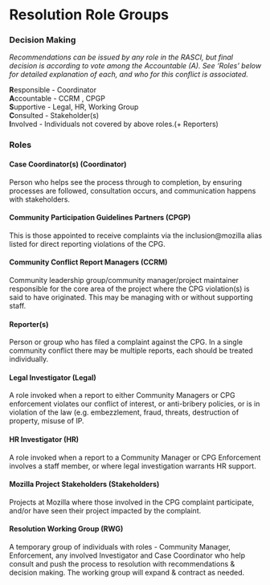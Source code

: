 
# Resolution Role Groups
### Decision Making

*Recommendations can be issued by any role in the RASCI, but final decision is according to vote among the Accountable (A).  See ‘Roles’ below for detailed explanation of each, and who for this conflict is associated.*

**R**esponsible -  Coordinator   
**A**ccountable - CCRM , CPGP  
**S**upportive  -  Legal, HR, Working Group  
**C**onsulted - Stakeholder(s)  
**I**nvolved  -  Individuals not covered by above roles.(+ Reporters)

### Roles
#### Case Coordinator(s)  (Coordinator)  
Person who helps see the process through to completion, by ensuring processes are followed, consultation occurs, and communication happens with stakeholders.

#### Community Participation Guidelines Partners (CPGP)
This is those appointed to receive complaints via the inclusion@mozilla alias listed for direct reporting violations of the CPG.

#### Community Conflict Report Managers (CCRM)
Community leadership group/community manager/project maintainer responsible for the core area of the project where the CPG violation(s) is said to have originated. This may be managing with or without supporting staff.

#### Reporter(s)
Person or group who has filed a complaint against the CPG.  In a single community conflict there may be multiple reports, each should be treated individually.


#### Legal Investigator (Legal)
A role invoked when a report to either Community Managers or CPG enforcement violates our conflict of interest, or anti-bribery policies, or is in violation of the law (e.g. embezzlement, fraud, threats, destruction of property, misuse of IP.

#### HR Investigator (HR)
A role invoked when a report to a Community Manager or CPG Enforcement involves a staff member, or where legal investigation warrants HR support.

#### Mozilla Project Stakeholders (Stakeholders)  
Projects at Mozilla where those involved in the CPG complaint participate, and/or have seen their project impacted by the complaint.

#### Resolution Working Group (RWG)
A temporary group of individuals with roles - Community Manager, Enforcement, any involved Investigator and Case Coordinator who help consult and push the process to resolution with recommendations & decision making.
The working group will expand & contract as needed.
